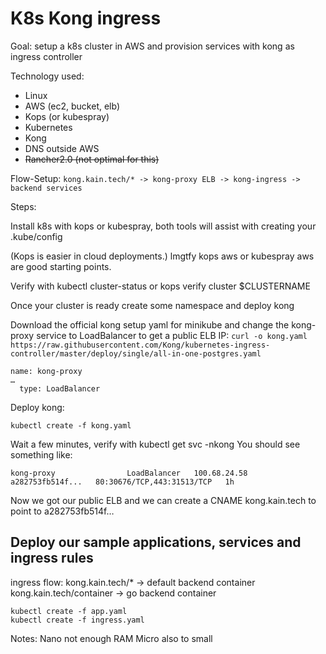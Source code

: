 # K8s Kong ingress

Goal: setup a k8s cluster in AWS and provision services with kong as ingress controller

Technology used:

* Linux
* AWS (ec2, bucket, elb)
* Kops (or kubespray)
* Kubernetes
* Kong
* DNS outside AWS
* ~~Rancher2.0 (not optimal for this)~~

Flow-Setup:
```kong.kain.tech/* -> kong-proxy ELB -> kong-ingress -> backend services```

Steps:

Install k8s with kops or kubespray, both tools will assist with creating your .kube/config

(Kops is easier in cloud deployments.) lmgtfy kops aws or kubespray aws are good starting points.

Verify with kubectl cluster-status or kops verify cluster $CLUSTERNAME

Once your cluster is ready create some namespace and deploy kong

Download the official kong setup yaml for minikube and change the kong-proxy service to LoadBalancer to get a public ELB IP:
```curl -o kong.yaml https://raw.githubusercontent.com/Kong/kubernetes-ingress-controller/master/deploy/single/all-in-one-postgres.yaml```

```
name: kong-proxy
…
  type: LoadBalancer
```

Deploy kong:
```
kubectl create -f kong.yaml
```

Wait a few minutes, verify with kubectl get svc -nkong
You should see something like:
```
kong-proxy                LoadBalancer   100.68.24.58     a282753fb514f...   80:30676/TCP,443:31513/TCP   1h
```

Now we got our public ELB and we can create a CNAME kong.kain.tech to point to a282753fb514f…

## Deploy our sample applications, services and ingress rules

ingress flow:
kong.kain.tech/* -> default backend container
kong.kain.tech/container -> go backend container

```
kubectl create -f app.yaml
kubectl create -f ingress.yaml
```


Notes:
Nano not enough RAM
Micro also to small


